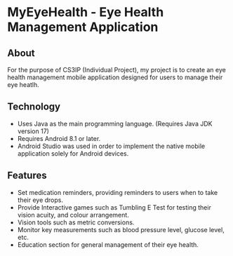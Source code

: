# **MyEyeHealth - Eye Health Management Application**
## About
For the purpose of CS3IP (Individual Project), my project is to create an eye health management mobile application designed for users to manage their eye heatlh.

## Technology
- Uses Java as the main programming language. (Requires Java JDK version 17)
- Requires Android 8.1 or later.
- Android Studio was used in order to implement the native mobile application solely for Android devices.

## Features
- Set medication reminders, providing reminders to users when to take their eye drops.
- Provide Interactive games such as Tumbling E Test for testing their vision acuity, and colour arrangement.
- Vision tools such as metric conversions.
- Monitor key measurements such as blood pressure level, glucose level, etc.
- Education section for general management of their eye health.
